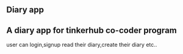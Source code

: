 ## Diary app

<h2> A diary app for tinkerhub co-coder program</h2>
<p>user can login,signup read their diary,create their diary etc.. </p>


